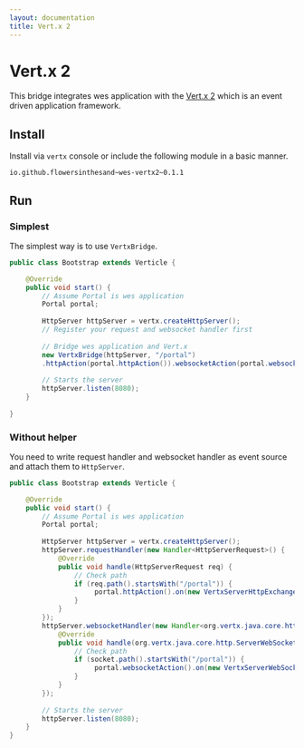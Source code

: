 ```yaml
---
layout: documentation
title: Vert.x 2
---
```


# Vert.x 2
This bridge integrates wes application with the [Vert.x 2](http://vertx.io/) which is an event driven application framework.

## Install
Install via `vertx` console or include the following module in a basic manner.

```
io.github.flowersinthesand~wes-vertx2~0.1.1
```

## Run

### Simplest

The simplest way is to use `VertxBridge`.

```java
public class Bootstrap extends Verticle {

    @Override
    public void start() {
        // Assume Portal is wes application
        Portal portal;
        
        HttpServer httpServer = vertx.createHttpServer();
        // Register your request and websocket handler first
        
        // Bridge wes application and Vert.x
        new VertxBridge(httpServer, "/portal")
        .httpAction(portal.httpAction()).websocketAction(portal.websocketAction());
        
        // Starts the server
        httpServer.listen(8080);
    }
    
}
```

### Without helper

You need to write request handler and websocket handler as event source and attach them to `HttpServer`.

```java
public class Bootstrap extends Verticle {

    @Override
    public void start() {
        // Assume Portal is wes application
        Portal portal;
        
        HttpServer httpServer = vertx.createHttpServer();
        httpServer.requestHandler(new Handler<HttpServerRequest>() {
            @Override
            public void handle(HttpServerRequest req) {
                // Check path
                if (req.path().startsWith("/portal")) {
                     portal.httpAction().on(new VertxServerHttpExchange(req));
                }
            }
        });
        httpServer.websocketHandler(new Handler<org.vertx.java.core.http.ServerWebSocket>() {
            @Override
            public void handle(org.vertx.java.core.http.ServerWebSocket socket) {
                // Check path
                if (socket.path().startsWith("/portal")) {
                     portal.websocketAction().on(new VertxServerWebSocket(socket));
                }
            }
        });
        
        // Starts the server
        httpServer.listen(8080);
    }
}
```